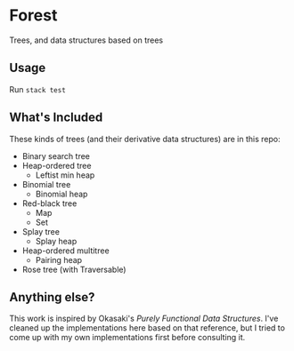 # Forest 

Trees, and data structures based on trees

## Usage

Run `stack test`

## What's Included

These kinds of trees (and their derivative data structures) are in this repo:

- Binary search tree
- Heap-ordered tree
  - Leftist min heap
- Binomial tree
  - Binomial heap
- Red-black tree
  - Map
  - Set
- Splay tree
  - Splay heap
- Heap-ordered multitree
  - Pairing heap
- Rose tree (with Traversable)

## Anything else?

This work is inspired by Okasaki's _Purely Functional Data Structures_. I've cleaned up the implementations here based on that reference, but I tried to come up with my own implementations first before consulting it.
